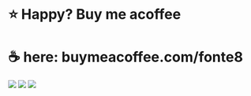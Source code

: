  # :star: Happy? Buy me acoffee
# ☕️ here: buymeacoffee.com/fonte8
![](http://github-profile-summary-cards.vercel.app/api/cards/profile-details?username=fonte8&theme=moonlight)
![](http://github-profile-summary-cards.vercel.app/api/cards/repos-per-language?username=fonte8&theme=moonlight)
![](http://github-profile-summary-cards.vercel.app/api/cards/stats?username=fonte8&theme=moonlight)
